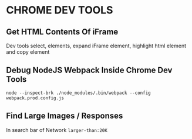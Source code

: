 # CHROME DEV TOOLS

## Get HTML Contents Of iFrame
Dev tools select, elements, expand iFrame element, highlight html element and
copy element

## Debug NodeJS Webpack Inside Chrome Dev Tools
```
node --inspect-brk ./node_modules/.bin/webpack --config webpack.prod.config.js
```

## Find Large Images / Responses
In search bar of Network
`larger-than:20K`
